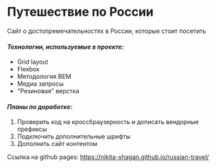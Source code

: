 # Путешествие по России

Сайт о достопремечательностях в России, которые стоит посетить

#### _Технологии, используемые в проекте:_

*   Grid layout
*   Flexbox
*   Методология BEM
*   Медиа запросы
*   "Резиновая" верстка

#### _Планы по доработке:_

1.  Проверить код на кроссбраузерность и дописать вендорные префиксы
2.  Подключить дополнительные шрифты
3.  Дополнить сайт контентом

Ссылка на github pages:
https://nikita-shagan.github.io/russian-travel/
